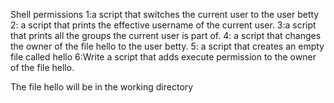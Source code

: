 Shell permissions
1:a script that switches the current user to the user betty
2: a script that prints the effective username of the current user.
3:a script that prints all the groups the current user is part of.
4: a script that changes the owner of the file hello to the user betty.
5: a script that creates an empty file called hello
6:Write a script that adds execute permission to the owner of the file hello.

The file hello will be in the working directory
